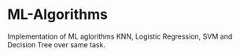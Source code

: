 # ML-Algorithms
Implementation of ML aglorithms KNN, Logistic Regression, SVM and Decision Tree over same task.
